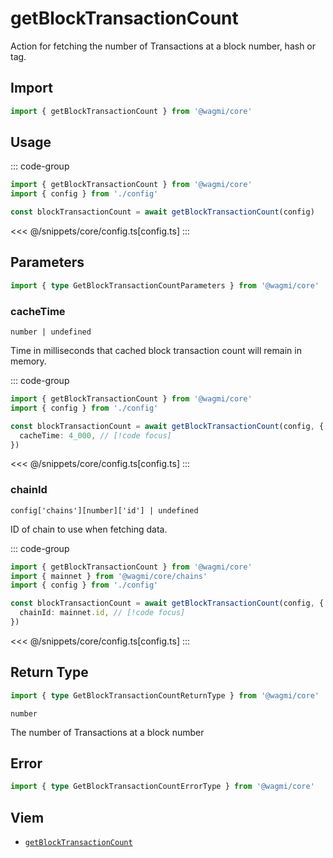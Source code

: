 <script setup>
const packageName = '@wagmi/core'
const actionName = 'getBlockTransactionCount'
const typeName = 'GetBlockTransactionCount'
</script>

# getBlockTransactionCount

Action for fetching the number of Transactions at a block number, hash or tag.

## Import

```ts
import { getBlockTransactionCount } from '@wagmi/core'
```

## Usage

::: code-group
```ts [index.ts]
import { getBlockTransactionCount } from '@wagmi/core'
import { config } from './config'

const blockTransactionCount = await getBlockTransactionCount(config)
```
<<< @/snippets/core/config.ts[config.ts]
:::

## Parameters

```ts
import { type GetBlockTransactionCountParameters } from '@wagmi/core'
```

### cacheTime

`number | undefined`

Time in milliseconds that cached block transaction count will remain in memory.

::: code-group
```ts [index.ts]
import { getBlockTransactionCount } from '@wagmi/core'
import { config } from './config'

const blockTransactionCount = await getBlockTransactionCount(config, {
  cacheTime: 4_000, // [!code focus]
})
```
<<< @/snippets/core/config.ts[config.ts]
:::

### chainId

`config['chains'][number]['id'] | undefined`

ID of chain to use when fetching data.

::: code-group
```ts [index.ts]
import { getBlockTransactionCount } from '@wagmi/core'
import { mainnet } from '@wagmi/core/chains'
import { config } from './config'

const blockTransactionCount = await getBlockTransactionCount(config, {
  chainId: mainnet.id, // [!code focus]
})
```
<<< @/snippets/core/config.ts[config.ts]
:::

## Return Type

```ts
import { type GetBlockTransactionCountReturnType } from '@wagmi/core'
```

`number`

The number of Transactions at a block number

## Error

```ts
import { type GetBlockTransactionCountErrorType } from '@wagmi/core'
```

<!--@include: @shared/query-imports.md-->

## Viem

- [`getBlockTransactionCount`](https://viem.sh/docs/actions/public/getBlockTransactionCount.html)
